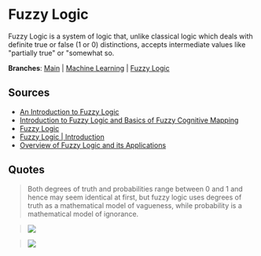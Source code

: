 # Fuzzy Logic

Fuzzy Logic is a system of logic that, unlike classical logic which deals with definite true or false (1 or 0) distinctions, accepts intermediate values like "partially true" or "somewhat so.

**Branches**:
[Main](./README.md) | [Machine Learning](./machinelearning.md) | [Fuzzy Logic](./fuzzylogic.md)

## Sources
* [An Introduction to Fuzzy Logic](https://www.youtube.com/watch?v=rln_kZbYaWc)
* [Introduction to Fuzzy Logic and Basics of Fuzzy Cognitive Mapping](https://www.youtube.com/watch?v=w7BVxI4G6rI)
* [Fuzzy Logic](https://en.wikipedia.org/wiki/Fuzzy_logic)
* [Fuzzy Logic | Introduction](https://www.geeksforgeeks.org/fuzzy-logic-introduction/)
* [Overview of Fuzzy Logic and its Applications](https://www.youtube.com/watch?v=1kW3VA99408)

## Quotes
> Both degrees of truth and probabilities range between 0 and 1 and hence may seem identical at first, but fuzzy logic uses degrees of truth as a mathematical model of vagueness, while probability is a mathematical model of ignorance.

> ![](https://media.geeksforgeeks.org/wp-content/uploads/fuzzy-logic_1.png)

> ![](https://media.geeksforgeeks.org/wp-content/uploads/fuzzylogic_architecture.png)









































